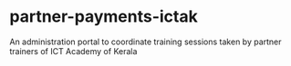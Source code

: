 # partner-payments-ictak
An administration portal to coordinate training sessions taken by partner trainers of ICT Academy of Kerala 
